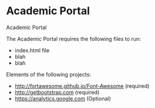 # Academic Portal
Academic Portal

The Academic Portal requires the following files to run:
- index.html file
- blah
- blah

Elements of the following projects:
- http://fortawesome.github.io/Font-Awesome (required)
- http://getbootstrap.com (required)
- https://analytics.google.com (Optional)
